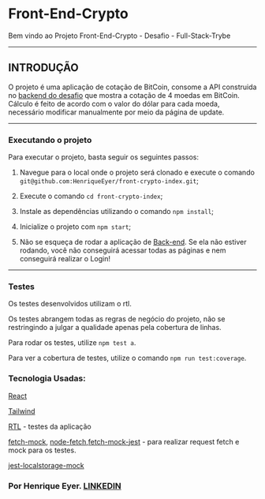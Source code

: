 # Front-End-Crypto

Bem vindo ao Projeto Front-End-Crypto - Desafio - Full-Stack-Trybe

---

## INTRODUÇÃO

O projeto é uma aplicação de cotação de BitCoin, consome a API construida no [backend do desafio](https://github.com/HenriqueEyer/back-end-crypto) que mostra a cotação de 4 moedas em BitCoin. Cálculo é feito de acordo com o valor do dólar para cada moeda, necessário modificar manualmente por meio da página de update.

---

### Executando o projeto

Para executar o projeto, basta seguir os seguintes passos:


1. Navegue para o local onde o projeto será clonado e execute o comando `git@github.com:HenriqueEyer/front-crypto-index.git`;


2. Execute o comando `cd front-crypto-index`;


3. Instale as dependências utilizando o comando `npm install`;


4. Inicialize o projeto com `npm start`;


5. Não se esqueça de rodar a aplicação de [Back-end](https://github.com/HenriqueEyer/back-end-crypto). Se ela não estiver rodando, você não conseguirá acessar todas as páginas e nem conseguirá realizar o Login!

---

### Testes

Os testes desenvolvidos utilizam o rtl.

Os testes abrangem todas as regras de negócio do projeto, não se restringindo a julgar a qualidade apenas pela cobertura de linhas.

Para rodar os testes, utilize `npm test a`.

Para ver a cobertura de testes, utilize o comando `npm run test:coverage`.

### Tecnologia Usadas:

[React](https://reactjs.org/docs/getting-started.html)

[Tailwind](https://tailwindcss.com/docs)

[RTL](https://jestjs.io/docs/getting-started) - testes da aplicação

[fetch-mock](https://www.npmjs.com/package/fetch-mock), [node-fetch](https://www.npmjs.com/package/node-fetch),[fetch-mock-jest](https://www.npmjs.com/package/jest-fetch-mock) - para realizar request fetch e mock para os testes.

[jest-localstorage-mock](https://www.npmjs.com/package/jest-localstorage-mock)

### Por Henrique Eyer. [LINKEDIN](https://www.linkedin.com/in/henriqueeyer)

